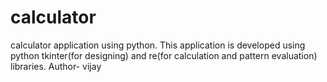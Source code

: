 # calculator
calculator application using python.
This application is developed using python tkinter(for designing) and re(for calculation and pattern evaluation) libraries.
Author- vijay
